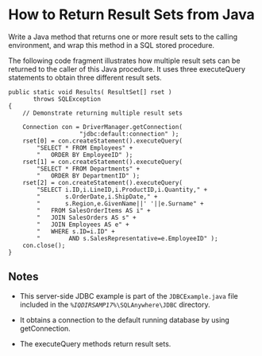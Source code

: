 <!-- loio3be1dc366c5f1014be45b8084f53e35a -->

# How to Return Result Sets from Java

Write a Java method that returns one or more result sets to the calling environment, and wrap this method in a SQL stored procedure.

The following code fragment illustrates how multiple result sets can be returned to the caller of this Java procedure. It uses three executeQuery statements to obtain three different result sets.

```
public static void Results( ResultSet[] rset )
       throws SQLException
{
    // Demonstrate returning multiple result sets

    Connection con = DriverManager.getConnection(
                    "jdbc:default:connection" );
    rset[0] = con.createStatement().executeQuery(
        "SELECT * FROM Employees" +
        "   ORDER BY EmployeeID" );
    rset[1] = con.createStatement().executeQuery(
        "SELECT * FROM Departments" +
        "   ORDER BY DepartmentID" );
    rset[2] = con.createStatement().executeQuery(
        "SELECT i.ID,i.LineID,i.ProductID,i.Quantity," +
        "       s.OrderDate,i.ShipDate," +
        "       s.Region,e.GivenName||' '||e.Surname" +
        "   FROM SalesOrderItems AS i" +
        "   JOIN SalesOrders AS s" +
        "   JOIN Employees AS e" +
        "   WHERE s.ID=i.ID" +
        "        AND s.SalesRepresentative=e.EmployeeID" );
    con.close();
}
```



## Notes

-   This server-side JDBC example is part of the `JDBCExample.java` file included in the <code><i>%IQDIRSAMP17%</i>\SQLAnywhere\JDBC</code> directory.

-   It obtains a connection to the default running database by using getConnection.

-   The executeQuery methods return result sets.


